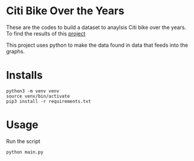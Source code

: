 # Citi Bike Over the Years

These are the codes to build a dataset to anaylsis Citi bike over the years. To find the results of this [project](https://www.gabrielhn.com/topics/bike/)

This project uses python to make the data found in data that feeds into the graphs.


# Installs
```
python3 -m venv venv
source venv/bin/activate
pip3 install -r requirements.txt 
```


# Usage
Run the script

```
python main.py
```